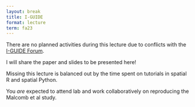 ```yaml
---
layout: break
title: I-GUIDE
format: lecture
term: fa23
---
```


There are no planned activities during this lecture due to conflicts with the [I-GUIDE Forum](https://iguide.illinois.edu/forum-2023/).

I will share the paper and slides to be presented here!

Missing this lecture is balanced out by the time spent on tutorials in spatial R and spatial Python.

You *are* expected to attend lab and work collaboratively on reproducing the Malcomb et al study.
